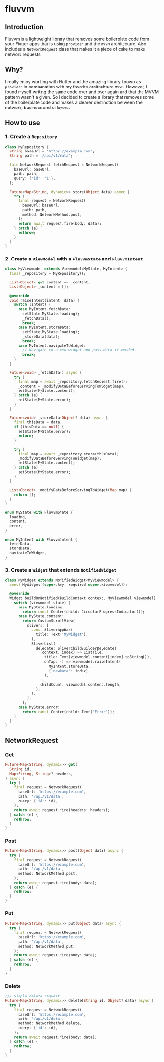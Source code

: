 # fluvvm

## Introduction

Fluvvm is a lightweight library that removes some boilerplate code from your Flutter apps that is using `provider` and the `MVVM` architecture. Also includes a `NetworkRequest` class that makes it a piece of cake to make network requests.

## Why?

I really enjoy working with Flutter and the amazing library known as `provider` in combanation with my favorite arcitechture `MVVM`. However, I found myself writing the same code over and over again and that the MVVM pattern wasn't a given. So I decided to create a library that removes some of the boilerplate code and makes a clearer destinction between the network, business and ui layers.

## How to use

### 1. Create a `Repository`

```dart
class MyRepository {
  String baseUrl = 'https://example.com';
  String path = '/api/v1/data';

  late NetworkRequest fetchRequest = NetworkRequest(
    baseUrl: baseUrl,
    path: path,
    query: {'id': '1'},
  );

  Future<Map<String, dynamic>> store(Object data) async {
    try {
      final request = NetworkRequest(
        baseUrl: baseUrl,
        path: path,
        method: NetworkMethod.post,
      );
      return await request.fire(body: data);
    } catch (e) {
      rethrow;
    }
  }
}
```

### 2. Create a `ViewModel` with a `FluvvmState` and `FluvvmIntent`

```dart
class MyViewmodel extends Viewmodel<MyState, MyIntent> {
  final _repository = MyRepository();

  List<Object> get content => _content;
  List<Object> _content = [];

  @override
  void raiseIntent(intent, data) {
    switch (intent) {
      case MyIntent.fetchData:
        setState(MyState.loading);
        _fetchData();
        break;
      case MyIntent.storeData:
        setState(MyState.loading);
        _storeData(data);
        break;
      case MyIntent.navigateToWidget:
        // Navigate to a new widget and pass data if needed.
        break;
    }
  }

  Future<void> _fetchData() async {
    try {
      final map = await _repository.fetchRequest.fire();
      _content = _modifyDataBeforeServingToWidget(map);
      setState(MyState.content);
    } catch (e) {
      setState(MyState.error);
    }
  }

  Future<void> _storeData(Object? data) async {
    final thisData = data;
    if (thisData == null) {
      setState(MyState.error);
      return;
    }

    try {
      final map = await _repository.store(thisData);
      _modifyDataBeforeServingToWidget(map);
      setState(MyState.content);
    } catch (e) {
      setState(MyState.error);
    }
  }

  List<Object> _modifyDataBeforeServingToWidget(Map map) {
    return [];
  }
}

enum MyState with FluvvmState {
  loading,
  content,
  error,
}

enum MyIntent with FluvvmIntent {
  fetchData,
  storeData,
  navigateToWidget,
}
```

### 3. Create a `Widget` that extends `NotifiedWidget`

```dart
class MyWidget extends NofifiedWidget<MyViewmodel> {
  const MyWidget({super.key, required super.viewmodel});

  @override
  Widget buildOnNotified(BuildContext context, MyViewmodel viewmodel) {
    switch (viewmodel.state) {
      case MyState.loading:
        return const Center(child: CircularProgressIndicator());
      case MyState.content:
        return CustomScrollView(
          slivers: [
            const SliverAppBar(
              title: Text('MyWidget'),
            ),
            SliverList(
              delegate: SliverChildBuilderDelegate(
                (context, index) => ListTile(
                  title: Text(viewmodel.content[index].toString()),
                  onTap: () => viewmodel.raiseIntent(
                    MyIntent.storeData,
                    {'newData': index},
                  ),
                ),
                childCount: viewmodel.content.length,
              ),
            ),
          ],
        );
      case MyState.error:
        return const Center(child: Text('Error'));
    }
  }
}
```

## NetworkRequest

### Get

```dart
Future<Map<String, dynamic>> get(
  String id,
  Map<String, String>? headers,
) async {
  try {
    final request = NetworkRequest(
      baseUrl: 'https://example.com',
      path: '/api/v1/data',
      query: {'id': id},
    );
    return await request.fire(headers: headers);
  } catch (e) {
    rethrow;
  }
}
```

### Post

```dart
Future<Map<String, dynamic>> post(Object data) async {
  try {
    final request = NetworkRequest(
      baseUrl: 'https://example.com',
      path: '/api/v1/data',
      method: NetworkMethod.post,
    );
    return await request.fire(body: data);
  } catch (e) {
    rethrow;
  }
}
```

### Put

```dart
Future<Map<String, dynamic>> put(Object data) async {
  try {
    final request = NetworkRequest(
      baseUrl: 'https://example.com',
      path: '/api/v1/data',
      method: NetworkMethod.put,
    );
    return await request.fire(body: data);
  } catch (e) {
    rethrow;
  }
}
```

### Delete

```dart
/// Simple delete request.
Future<Map<String, dynamic>> delete(String id, Object? data) async {
  try {
    final request = NetworkRequest(
      baseUrl: 'https://example.com',
      path: '/api/v1/data',
      method: NetworkMethod.delete,
      query: {'id': id},
    );
    return await request.fire(body: data);
  } catch (e) {
    rethrow;
  }
}
```
